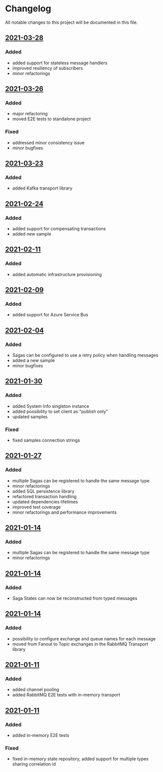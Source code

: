 # Changelog

All notable changes to this project will be documented in this file.

## [2021-03-28]()
### Added
- added support for stateless message handlers
- improved resiliency of subscribers
- minor refactorings

## [2021-03-26](https://github.com/mizrael/OpenSleigh/pull/32)
### Added
- major refactoring
- moved E2E tests to standalone project
### Fixed
- addressed minor consistency issue
- minor bugfixes

## [2021-03-23](https://github.com/mizrael/OpenSleigh/pull/31)
### Added
- added Kafka transport library

## [2021-02-24](https://github.com/mizrael/OpenSleigh/pull/27)
### Added
- added support for compensating transactions
- added new sample

## [2021-02-11](https://github.com/mizrael/OpenSleigh/pull/26)
### Added
- added automatic infrastructure provisioning

## [2021-02-09](https://github.com/mizrael/OpenSleigh/pull/25)
### Added
- added support for Azure Service Bus

## [2021-02-04](https://github.com/mizrael/OpenSleigh/pull/24)
### Added
- Sagas can be configured to use a retry policy when handling messages
- added a new sample
- minor bugfixes

## [2021-01-30](https://github.com/mizrael/OpenSleigh/pull/22)
### Added
- added System Info singleton instance
- added possibility to set client as "publish only"
- updated samples
### Fixed
- fixed samples connection strings

## [2021-01-27](https://github.com/mizrael/OpenSleigh/pull/21)
### Added
- multiple Sagas can be registered to handle the same message type
- minor refactorings
- added SQL persistence library
- refactored transaction handling
- updated dependencies lifetimes
- improved test coverage
- minor refactorings and performance improvements

## [2021-01-14](https://github.com/mizrael/OpenSleigh/pull/17)
### Added
- multiple Sagas can be registered to handle the same message type
- minor refactorings

## [2021-01-14](https://github.com/mizrael/OpenSleigh/pull/16)
### Added
- Saga States can now be reconstructed from typed messages

## [2021-01-14](https://github.com/mizrael/OpenSleigh/pull/15)
### Added
- possibility to configure exchange and queue names for each message
- moved from Fanout to Topic exchanges in the RabbitMQ Transport library

## [2021-01-11](https://github.com/mizrael/OpenSleigh/pull/13)
### Added
- added channel pooling
- added RabbitMQ E2E tests with in-memory transport

## [2021-01-11](https://github.com/mizrael/OpenSleigh/pull/14)
### Added
- added in-memory E2E tests

### Fixed
- fixed in-memory state repository, added support for multiple types sharing correlation id 